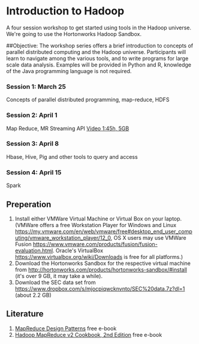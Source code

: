 # Introduction to Hadoop
A four session workshop to get started using tools in the Hadoop universe. We're going to use the Hortonworks Hadoop Sandbox.



##Objective:
The workshop series offers a brief introduction to concepts of parallel distributed computing and the Hadoop universe. Participants will learn to navigate among the various tools, and to write programs for large scale data analysis. Examples will be provided in Python and R, knowledge of the Java programming language is not required.

### Session 1: March 25
Concepts of parallel distributed programming, map-reduce, HDFS

### Session 2: April 1
Map Reduce, MR Streaming API [Video 1:45h, 5GB](https://drive.google.com/open?id=0Bwz6tnAHP9BHbEs4SHhpTDNQODA)

### Session 3: April 8
Hbase, Hive, Pig and other tools to query and access

### Session 4: April 15
Spark

## Preperation
1. Install either VMWare Virtual Machine or Virtual Box on your laptop. (VMWare offers a free Workstation Player for Windows and Linux https://my.vmware.com/en/web/vmware/free#desktop_end_user_computing/vmware_workstation_player/12_0, OS X users may use VMWare Fusion https://www.vmware.com/products/fusion/fusion-evaluation.html. Oracle's VirtualBox https://www.virtualbox.org/wiki/Downloads is free for all platforms.)
2. Download the Hortonworks Sandbox for the respective virtual machine from http://hortonworks.com/products/hortonworks-sandbox/#install (it's over 9 GB, it may take a while).
3. Download the SEC data set from https://www.dropbox.com/s/mjocpiqwcknvnto/SEC%20data.7z?dl=1 (about 2.2 GB)


## Literature
1. [MapReduce Design Patterns](http://it-ebooks.info/book/1264/) free e-book
2. [Hadoop MapReduce v2 Cookbook, 2nd Edition](http://it-ebooks.info/book/4891/) free e-book
